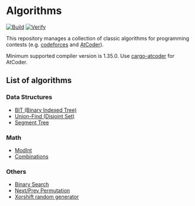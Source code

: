 # Algorithms
[![Build](https://github.com/ichyo/algorithms/workflows/Build/badge.svg)](https://github.com/ichyo/algorithms/actions?query=workflow%3ABuild)
[![Verify](https://github.com/ichyo/algorithms/workflows/Verify/badge.svg)](https://github.com/ichyo/algorithms/actions?query=workflow%3AVerify)

This repository manages a collection of classic algorithms for programming contests (e.g. [codeforces](https://codeforces.com/) and [AtCoder](https://atcoder.jp/)).

Minimum supported compiler version is 1.35.0. Use [cargo-atcoder](https://github.com/tanakh/cargo-atcoder) for AtCoder.

## List of algorithms

### Data Structures

* [BIT (Binary Indexed Tree)](src/data_structure/bit.rs)
* [Union-Find (Disjoint Set)](src/data_structure/union_find.rs)
* [Segment Tree](src/data_structure/segment_tree.rs)

### Math

* [ModInt](src/math/mint.rs)
* [Combinations](src/math/comb.rs)

### Others

* [Binary Search](src/util/binary_search.rs)
* [Next/Prev Permutation](src/util/permutation.rs)
* [Xorshift random generator](src/util/random.rs)
